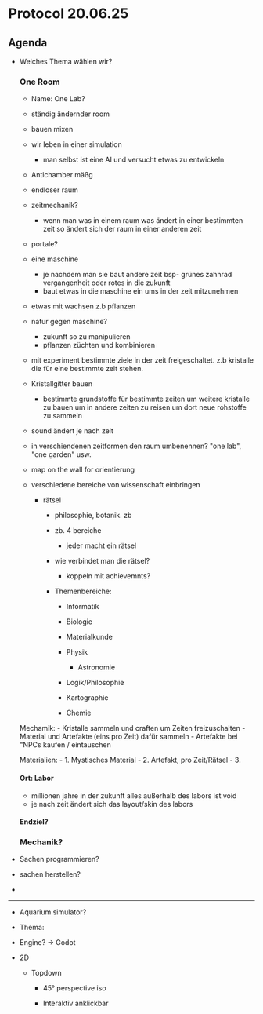 # Protocol 20.06.25

## Agenda

- Welches Thema wählen wir? 
    
    ### One Room
    - Name: One Lab?
    - ständig ändernder room
    - bauen mixen
    - wir leben in einer simulation
        - man selbst ist eine AI und versucht etwas zu entwickeln
    
    - Antichamber mäßg
    - endloser raum
    - zeitmechanik?
        - wenn man was in einem raum was ändert in einer bestimmten zeit so ändert sich der raum in einer anderen zeit 
    - portale?
    - eine maschine
        - je nachdem man sie baut andere zeit bsp- grünes zahnrad vergangenheit oder rotes in die zukunft
        - baut etwas in die maschine ein ums in der zeit mitzunehmen
    - etwas mit wachsen z.b pflanzen
    - natur gegen maschine?
        - zukunft so zu manipulieren
        - pflanzen züchten und kombinieren
    - mit experiment bestimmte ziele in der zeit freigeschaltet. z.b kristalle die für eine bestimmte zeit stehen.
    - Kristallgitter bauen
        - bestimmte grundstoffe für bestimmte zeiten um weitere kristalle zu bauen um in andere zeiten zu reisen um dort neue rohstoffe zu sammeln

    - sound ändert je nach zeit
    - in verschiendenen zeitformen den raum umbenennen? "one lab", "one garden" usw.
    - map on the wall for orientierung
    - verschiedene bereiche von wissenschaft einbringen
        - rätsel
            - philosophie, botanik. zb 
            - zb. 4 bereiche
                - jeder macht ein rätsel
            - wie verbindet man die rätsel?
                - koppeln mit achievemnts?

            - Themenbereiche:
                - Informatik
                - Biologie
                - Materialkunde
                - Physik
                    - Astronomie

                - Logik/Philosophie
                - Kartographie
                - Chemie
            
    Mechamik:
        - Kristalle sammeln und craften  um Zeiten freizuschalten
            - Material und Artefakte (eins pro Zeit) dafür sammeln 
        - Artefakte bei "NPCs kaufen / eintauschen

    Materialien:
        - 1. Mystisches Material
        - 2. Artefakt, pro Zeit/Rätsel
        - 3. 

     
    #### Ort: Labor
        
    - millionen jahre in der zukunft alles außerhalb des labors ist void
    - je nach zeit ändert sich das layout/skin des labors
    
    #### Endziel?

    ### Mechanik?
- Sachen programmieren?
- sachen herstellen? 
- 

----
- Aquarium simulator? 

- Thema:
   
- Engine? -> Godot
- 2D
    - Topdown
        - 45° perspective iso

        - Interaktiv anklickbar
